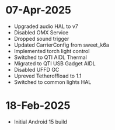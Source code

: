 # 07-Apr-2025
- Upgraded audio HAL to v7
- Disabled OMX Service
- Dropped sound trigger
- Updated CarrierConfig from sweet_k6a
- Implemented torch light control
- Switched to QTI AIDL Thermal
- Migrated to QTI USB Gadget AIDL
- Disabled UFFD GC
- Upreved Tetheroffload to 1.1
- Switched to common lights HAL

# 18-Feb-2025
- Initial Android 15 build

